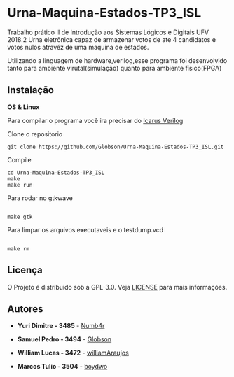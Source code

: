 # Urna-Maquina-Estados-TP3_ISL
Trabalho prático II de Introdução aos Sistemas Lógicos e Digitais UFV 2018.2
[](https://i.imgur.com/MQaUj4a.jpg)
Urna eletrônica capaz de armazenar votos de ate 4 candidatos e votos nulos atravéz de uma maquina de estados.


Utilizando a linguagem de hardware,verilog,esse programa foi desenvolvido tanto para ambiente virutal(simulação) quanto para ambiente físico(FPGA)

## Instalação

**OS & Linux**

Para compilar o programa você ira precisar do [Icarus Verilog](https://github.com/steveicarus/iverilog)

Clone o repositorio
```
git clone https://github.com/Globson/Urna-Maquina-Estados-TP3_ISL.git

```
Compile
```
cd Urna-Maquina-Estados-TP3_ISL
make
make run

```
Para rodar no gtkwave
```

make gtk

```

Para limpar os arquivos executaveis e o testdump.vcd
```

make rm

```
## Licença

O Projeto é distribuido sob a GPL-3.0.
Veja [LICENSE](https://github.com/Globson/Urna-Maquina-Estados-TP3_ISL/blob/master/LICENSE) para mais informações.
## Autores
* **Yuri Dimitre - 3485** - [Numb4r](https://github.com/Numb4r)

* **Samuel Pedro - 3494** - [Globson](https://github.com/Globson)

* **William Lucas - 3472** - [williamAraujos](https://github.com/williamAraujos)

* **Marcos Tulio - 3504** - [boydwo](https://github.com/boydwo)
